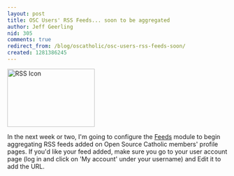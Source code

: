 ```yaml
---
layout: post
title: OSC Users' RSS Feeds... soon to be aggregated
author: Jeff Geerling
nid: 305
comments: true
redirect_from: /blog/oscatholic/osc-users-rss-feeds-soon/
created: 1281386245
---
```

<p class="rtecenter"><img alt="RSS Icon" src="http://www.opensourcecatholic.com/sites/opensourcecatholic.com/files/user-uploads/oscatholic/rss-icon.jpg" style="width: 200px; height: 133px; " title="" /></p>
<p>In the next week or two, I&#39;m going to configure the <a href="http://www.google.com/url?sa=t&amp;source=web&amp;cd=1&amp;ved=0CBcQFjAA&amp;url=http%3A%2F%2Fdrupal.org%2Fproject%2Ffeeds&amp;ei=oWZgTOexEYH_8AavucC0DQ&amp;usg=AFQjCNGkYi02sgqK25LNXeivr7brNvWhmg&amp;sig2=qo7Dyt46AGrCJaV1R8QbNQ">Feeds</a> module to begin aggregating RSS feeds added on Open Source Catholic members&#39; profile pages. If you&#39;d like your feed added, make sure you go to your user account page (log in and click on &#39;My account&#39; under your username) and Edit it to add the URL.</p>

